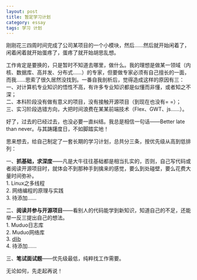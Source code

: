 ```yaml
---
layout: post
title: 暂定学习计划
category: essay
tags: 学习 计划
---
```


刚刚花三四周时间完成了公司某项目的一个小模块，然后……然后就开始闲着了，闲着闲着就开始蛋疼了，蛋疼了就开始胡思乱想。

工作肯定是要换的，只是暂时不知道去哪里，做什么。我的理想是做某一领域（内核、数据库、高并发、分布式……）的专家，但要做专家必须有自己擅长的一面，而我……思索了很久居然没找到。一番自我剖析后，觉得造成这样的原因有三：  
一、对计算机专业知识的悟性不高，有许多专业知识都是似懂而非懂，或者知之不深；  
二、本科阶段没有做有意义的项目，没有接触开源项目（到现在也没有= =）；  
三、实习阶段选错方向，大把时间浪费在某某前端技术（Flex、GWT、js……）。

好了，过去的已经过去，也没必要一直纠结。我总是相信一句话——Better late than never。与其踌躇度日，不如脚踏实地！

思来想去，给自己制定了一套长期的学习计划，总共分三条，按优先级从高到低排列：

一、**抓基础，求深度**——凡是大牛往往基础都是相当扎实的，否则，自己写代码或者阅读开源项目时，就体会不到那种手到擒来的感觉，要么到处碰壁，要么花费大量时间弥补。  
1\. Linux之多线程  
2\. 网络编程的原理与实践  
3\. 待添加……

二、**阅读并参与开源项目**——看别人的代码能学到新知识，知道自己的不足，还能举一反三提出自己的想法。  
1\. Muduo日志库  
2\. Muduo网络库  
3\. [dlib](http://dlib.net/)  
4\. 待添加……

三、**笔试面试题**——优先级最低，纯粹找工作需要。

无论如何，先走起再说！
